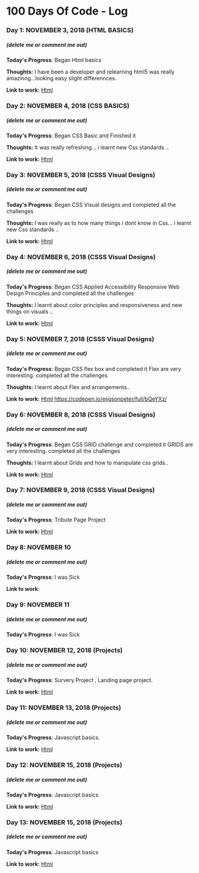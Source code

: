 # 100 Days Of Code - Log

### Day 1: NOVEMBER 3, 2018 (HTML BASICS)
##### (delete me or comment me out)

**Today's Progress**: Began Html basics

**Thoughts:** I have been a developer and relearning html5 was really amazinng...looking easy slight differennces.

**Link to work:** [Html](https://github.com/Ejigsonpeter/100-days-of-code/day-1)

### Day 2: NOVEMBER 4, 2018 (CSS BASICS)
##### (delete me or comment me out)

**Today's Progress**: Began CSS  Basic and Finished it

**Thoughts:** It was really refreshing... i learnt new Css standards ..

**Link to work:** [Html](https://github.com/Ejigsonpeter/100-days-of-code/day-2)
### Day 3: NOVEMBER 5, 2018 (CSSS Visual Designs)
##### (delete me or comment me out)

**Today's Progress**: Began CSS  Visual designs and completed all the challenges

**Thoughts:** I was really as to how many things i dont know in Css... i learnt new Css standards ..

**Link to work:** [Html](https://github.com/Ejigsonpeter/100-days-of-code/day-3)

### Day 4: NOVEMBER 6, 2018 (CSSS Visual Designs)
##### (delete me or comment me out)

**Today's Progress**: Began CSS  Applied Accessibility
Responsive Web Design Principles and completed all the challenges

**Thoughts:** I learnt about color principles and responsiveness and new things on visuals ..

**Link to work:** [Html](https://github.com/Ejigsonpeter/100-days-of-code/day-4)
### Day 5: NOVEMBER 7, 2018 (CSSS Visual Designs)
##### (delete me or comment me out)

**Today's Progress**: Began CSS flex box and completed it
Flex are very interesting. completed all the challenges

**Thoughts:** I learnt about Flex and arrangements..

**Link to work:** [Html](https://github.com/Ejigsonpeter/100-days-of-code/day-5)
https://codepen.io/ejigsonpeter/full/bQeYXz/

### Day 6: NOVEMBER 8, 2018 (CSSS Visual Designs)
##### (delete me or comment me out)

**Today's Progress**: Began CSS GRID challenge and completed it
GRIDS are very interesting. completed all the challenges

**Thoughts:** I learnt about Grids and how to manipulate css grids..

**Link to work:** [Html](https://github.com/Ejigsonpeter/100-days-of-code/day-6)

### Day 7: NOVEMBER 9, 2018 (CSSS Visual Designs)
##### (delete me or comment me out)

**Today's Progress**: Tribute Page Project


**Link to work:** [Html](https://github.com/Ejigsonpeter/100-days-of-code/day-7)

### Day 8: NOVEMBER 10
##### (delete me or comment me out)

**Today's Progress**: I was Sick

**Link to work:** 
### Day 9: NOVEMBER 11
##### (delete me or comment me out)

**Today's Progress**: I was Sick

 ### Day 10: NOVEMBER 12, 2018 (Projects)
##### (delete me or comment me out)

**Today's Progress**: Survery Project , Landing page project.


**Link to work:** [Html](https://github.com/Ejigsonpeter/100-days-of-code/day-10)

### Day 11: NOVEMBER 13, 2018 (Projects)
##### (delete me or comment me out)

**Today's Progress**: Javascript basics.


**Link to work:** [Html](https://github.com/Ejigsonpeter/100-days-of-code/day-11)

### Day 12: NOVEMBER 15, 2018 (Projects)
##### (delete me or comment me out)

**Today's Progress**: Javascript basics


**Link to work:** [Html](https://github.com/Ejigsonpeter/100-days-of-code/day-12)

### Day 13: NOVEMBER 15, 2018 (Projects)
##### (delete me or comment me out)

**Today's Progress**: Javascript basics


**Link to work:** [Html](https://github.com/Ejigsonpeter/100-days-of-code/day-13)
